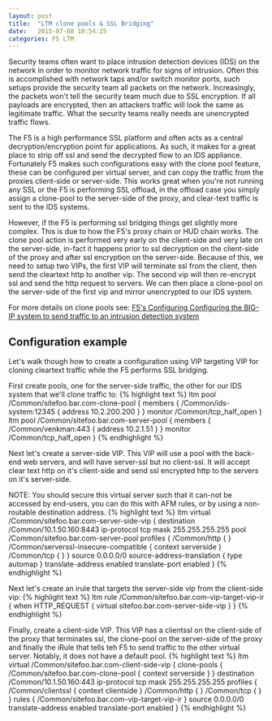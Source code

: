 ```yaml
---
layout: post
title:  "LTM clone pools & SSL Bridging"
date:   2015-07-08 10:54:25
categories: F5 LTM
---
```


Security teams often want to place intrusion detection devices (IDS) on the network in order to monitor network traffic for signs of intrusion.  Often this is accomplished with network taps and/or switch monitor ports, such setups provide the security team all packets on the network.  Increasingly, the packets won't tell the security team much due to SSL encryption.  If all payloads are encrypted, then an attackers traffic will look the same as legitimate traffic.  What the security teams really needs are unencrypted traffic flows.

The F5 is a high performance SSL platform and often acts as a central decryption/encryption point for applications.  As such, it makes for a great place to strip off ssl and send the decrypted flow to an IDS appliance.  Fortunately F5 makes such configurations easy with the clone pool feature, these can be configured per virtual server, and can copy the traffic from the proxies client-side or server-side.  This works great when you're not running any SSL or the F5 is performing SSL offload, in the offload case you simply assign a clone-pool to the server-side of the proxy, and clear-text traffic is sent to the IDS systems.

However, if the F5 is performing ssl bridging things get slightly more complex.  This is due to how the F5's proxy chain or HUD chain works.  The clone pool action is performed very early on the client-side and very late on the server-side, in-fact it happens prior to ssl decryption on the client-side of the proxy and after ssl encryption on the server-side.  Because of this, we need to setup two VIPs, the first VIP will terminate ssl from the client, then send the cleartext http to another vip.  The second vip will then re-encrypt ssl and send the http request to servers.  We can then place a clone-pool on the server-side of the first vip and mirror unencrypted to our IDS system.

For more details on clone pools see: [F5's Configuring Configuring the BIG-IP system to send traffic to an intrusion detection system ](https://support.f5.com/kb/en-us/solutions/public/13000/300/sol13392.html#clone)


## Configuration example

Let's walk though how to create a configuration using VIP targeting VIP for cloning cleartext traffic while the F5 performs SSL bridging.


First create pools, one for the server-side traffic, the other for our IDS system that we'll clone traffic to:
{% highlight text %}
ltm pool /Common/sitefoo.bar.com-clone-pool {
    members {
        /Common/ids-system:12345 {
            address 10.2.200.200
        }
    }
    monitor /Common/tcp_half_open
}
ltm pool /Common/sitefoo.bar.com-server-pool {
    members {
        /Common/venkman:443 {
            address 10.2.1.51
        }
    }
    monitor /Common/tcp_half_open
}
{% endhighlight %}

Next let's create a server-side VIP.  This VIP will use a pool with the back-end web servers, and will have server-ssl but no client-ssl.  It will accept clear text http on it's client-side and send ssl encrypted http to the servers on it's server-side.

NOTE: You should secure this virtual server such that it can-not be accessed by end-users, you can do this with AFM rules, or by using a non-routable destination address.
{% highlight text %}
ltm virtual /Common/sitefoo.bar.com-server-side-vip {
    destination /Common/10.1.50.160:8443
    ip-protocol tcp
    mask 255.255.255.255
    pool /Common/sitefoo.bar.com-server-pool
    profiles {
        /Common/http { }
        /Common/serverssl-insecure-compatible {
            context serverside
        }
        /Common/tcp { }
    }
    source 0.0.0.0/0
    source-address-translation {
        type automap
    }
    translate-address enabled
    translate-port enabled
}
{% endhighlight %}


Next let's create an irule that targets the server-side vip from the client-side vip:
{% highlight text %}
ltm rule /Common/sitefoo.bar.com-vip-target-vip-ir {
    when HTTP_REQUEST {
    virtual sitefoo.bar.com-server-side-vip
}
}
{% endhighlight %}

Finally, create a client-side VIP.  This VIP has a clientssl on the client-side of the proxy that terminates ssl, the clone-pool on the server-side of the proxy and finally the iRule that tells teh F5 to send traffic to the other virtual server.  Notably, it does not have a default pool.
{% highlight text %}
ltm virtual /Common/sitefoo.bar.com-client-side-vip {
    clone-pools {
        /Common/sitefoo.bar.com-clone-pool {
            context serverside
        }
    }
    destination /Common/10.1.50.160:443
    ip-protocol tcp
    mask 255.255.255.255
    profiles {
        /Common/clientssl {
            context clientside
        }
        /Common/http { }
        /Common/tcp { }
    }
    rules {
        /Common/sitefoo.bar.com-vip-target-vip-ir
    }
    source 0.0.0.0/0
    translate-address enabled
    translate-port enabled
}
{% endhighlight %}


